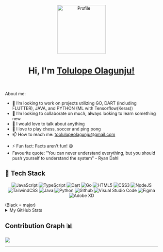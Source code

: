 <!-- <div align="center">
  <a href="https://photos.app.goo.gl/ycZnqwLe5RjQeftb9">
    <img src="https://i.ibb.co/DKqZv6c/me2.webp" alt="Profile" align="center" width="160">
  </a>
</div> -->
<div align="center">
  <a href="https://powerisinschool.github.io" target="_new">
    <img src="https://i.ibb.co/56DJKYQ/wave.gif" alt="Profile" align="center" width="160">
  </a>
</div>
<!-- <br/> -->
<h1 align="center">
	Hi, I'm <a href="https://powerisinschool.github.io/" target="_new">Tolulope Olagunju!</a>
  <!-- <img src="https://i.ibb.co/56DJKYQ/wave.gif" width="28"> -->
</h1>
<!-- <a href="https://github.com/Powerisinschool/Powerisinschool/"> </a> -->
<br/>


<!--**Powerisinschool/powerisinschool** is a ✨ _special_ ✨ repository because its `README.md` (this file) appears on your GitHub profile.-->

About me:


- 🔭 I’m looking to work on projects utilizing GO, DART (including FLUTTER), JAVA, and PYTHON (ML with Tensorflow(Keras))
- 👀 I’m looking to collaborate on much, always looking to learn something new
- 💬 I would love to talk about anything
- 💞️ I love to play chess, soccer and ping pong
- 📫 How to reach me: [toolulopeolagunju@gmail.com](toolulopeolagunju@gmail.com)
<!-- - Portfolio: -->
- ⚡ Fun fact: Facts aren't fun! 😄
- Favourite quote: "You can never understand everything, but you should push yourself to understand the system" - Ryan Dahl

<h2> 🥞 Tech Stack</h2>
<p align="center">
<img alt="JavaScript" src="https://img.shields.io/badge/javascript-%23000000.svg?style=for-the-badge&logo=javascript&logoColor=%23F7DF1E"/>
<img alt="TypeScript" src="https://img.shields.io/badge/typescript-%23e4626b.svg?style=for-the-badge&logo=typescript&logoColor=%23F7DF1E"/>
<img alt="Dart" src="https://img.shields.io/badge/dart-%23000000.svg?style=for-the-badge&logo=dart&logoColor=%230075BA"/>
<img alt="Go" src="https://img.shields.io/badge/go-%23000000.svg?style=for-the-badge&logo=go&logoColor=%2329BEB0"/>
<img alt="HTML5" src="https://img.shields.io/badge/html5-%23fca9ae.svg?style=for-the-badge&logo=html5&logoColor=140200"/>
<img alt="CSS3" src="https://img.shields.io/badge/css3-%23ffd2ce.svg?style=for-the-badge&logo=css3&logoColor=140200"/>
<img alt="NodeJS" src="https://img.shields.io/badge/nodejs-%23f2ca61.svg?style=for-the-badge&logo=node&logoColor=%2361DAFB"/>
<img alt="TailwindCSS" src="https://img.shields.io/badge/tailwind css-%23fca9ae.svg?style=for-the-badge&logo=tailwind-css&logoColor=38BDF8"/>
<img alt="Java" src="https://img.shields.io/badge/java-%23e4626b.svg?style=for-the-badge&logo=java&logoColor=140200"/>
<img alt="Python" src="https://img.shields.io/badge/python-%23ffd43b.svg?style=for-the-badge&logo=python&logoColor=140200"/>
<img alt="Github" src="https://img.shields.io/badge/github-%23e4626b.svg?style=for-the-badge&logo=github&logoColor=140200"/>
<img alt="Visual Studio Code" src="https://img.shields.io/badge/Visual Studio Code-f2ca61.svg?style=for-the-badge&logo=visual-studio-code&logoColor=140200"/>
<!-- <img alt="Figma" src="https://img.shields.io/badge/figma-%23ffd2ce.svg?style=for-the-badge&logo=figma&logoColor=140200" /> -->
<!-- <img alt="Canva" src="https://img.shields.io/badge/Canva-f2ca61.svg?style=for-the-badge&logo=canva&logoColor=140200"/> -->
<img alt="Figma" src="https://img.shields.io/badge/figma-%23e4626b.svg?style=for-the-badge&logo=figma&logoColor=140200" />
<img alt="Adobe XD" src="https://img.shields.io/badge/adobe xd-%233a4aee.svg?style=for-the-badge&logo=adobe-xd&logoColor=140200" />
<!-- <img alt="Adobe After Effects" src="https://img.shields.io/badge/Adobe after effects-%23fca9ae.svg?style=for-the-badge&logo=Adobe-after-effects&logoColor=140200" /> -->
  </p>
  (Black = major)
<br>

<!-- ## Stats 📈 -->
<details>
	<summary> My GitHub Stats</summary>
<br>
<p align="center">
<a href="https://github.com/Powerisinschool">
  <img height="150em" src="https://github-readme-stats.vercel.app/api?username=Powerisinschool&count_private=true&show_icons=true&bg_color=ffefe7&text_color=140200&title_color=e4626b&border_color=ffd2ce&icon_color=e4626b" />
  <img height="150em" src="https://github-readme-stats-eight-theta.vercel.app/api/top-langs/?username=Powerisinschool&bg_color=ffefe7&text_color=140200&title_color=e4626b&border_color=ffd2ce&icon_color=e4626b&layout=compact&langs_count=10&exclude_repo=gamebase&hide=objective-c,c,java" />
</a>
</p>
</details>

## Contribution Graph 📊

<img src="https://activity-graph.herokuapp.com/graph?username=Powerisinschool&theme=chartreuse-dark" />

<hr />